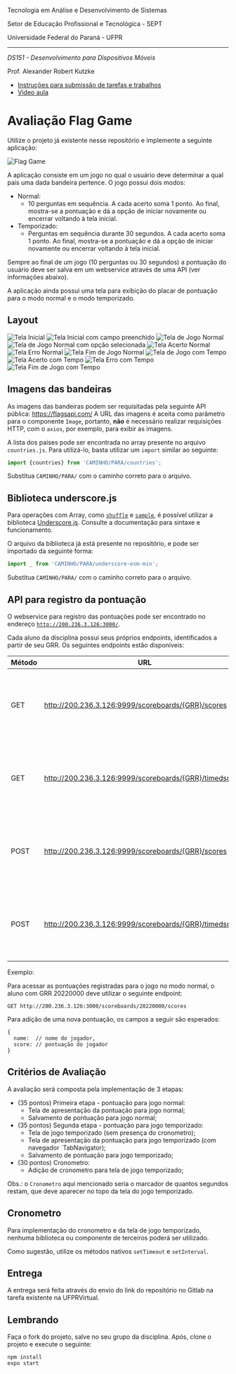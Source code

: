 Tecnologia em Análise e Desenvolvimento de Sistemas

Setor de Educação Profissional e Tecnológica - SEPT

Universidade Federal do Paraná - UFPR

---

*DS151 - Desenvolvimento para Dispositivos Móveis*

Prof. Alexander Robert Kutzke

* [Instruções para submissão de tarefas e trabalhos](https://gitlab.tadsufpr.net.br/ds122-alexkutzke/material/blob/master/instrucoes_submissao_tarefas_e_trabalhos.md)
* [Video aula](https://www.youtube.com/watch?v=d6ZTnQNhoCo)

# Avaliação Flag Game 

Utilize o projeto já existente nesse repositório e implemente a seguinte aplicação:

![Flag Game](images/timed.gif)

A aplicação consiste em um jogo no qual o usuário deve determinar a qual país uma dada bandeira pertence. O jogo possui dois modos:

* Normal:
  - 10 perguntas em sequência. A cada acerto soma 1 ponto. Ao final, mostra-se a pontuação e dá a opção de iniciar novamente ou encerrar voltando à tela inicial.
* Temporizado:
  - Perguntas em sequência durante 30 segundos. A cada acerto soma 1 ponto. Ao final, mostra-se a pontuação e dá a opção de iniciar novamente ou encerrar voltando à tela inicial.

Sempre ao final de um jogo (10 perguntas ou 30 segundos) a pontuação do usuário deve ser salva em um webservice através de uma API (ver informações abaixo).

A aplicação ainda possui uma tela para exibição do placar de pontuação para o modo normal e o modo temporizado.

## Layout

![Tela Inicial](images/home1.png)
![Tela Inicial com campo preenchido](images/home2.png)
![Tela de Jogo Normal](images/game1.png)
![Tela de Jogo Normal com opção selecionada](images/game2.png)
![Tela Acerto Normal](images/hit.png)
![Tela Erro Normal](images/miss.png)
![Tela Fim de Jogo Normal](images/end.png)
![Tela de Jogo com Tempo](images/timed1.png)
![Tela Acerto com Tempo](images/hit_timed.png)
![Tela Erro com Tempo](images/miss_timed.png)
![Tela Fim de Jogo com Tempo](images/end_timed.png)

## Imagens das bandeiras

As imagens das bandeiras podem ser requisitadas pela seguinte API pública: https://flagsapi.com/
A URL das imagens é aceita como parâmetro para o componente `Image`, portanto, **não** é necessário realizar requisições HTTP, com o `axios`, por exemplo, para exibir as imagens.

A lista dos países pode ser encontrada no array presente no arquivo `countries.js`.
Para utilizá-lo, basta utilizar um `import` similar ao seguinte:

```js
import {countries} from 'CAMINHO/PARA/countries';
```

Substitua `CAMINHO/PARA/` com o caminho correto para o arquivo.

## Biblioteca underscore.js

Para operações com Array, como [`shuffle`](https://underscorejs.org/#shuffle) e [`sample`](https://underscorejs.org/#sample), é possível utilizar a biblioteca [Underscore.js](https://underscorejs.org/). Consulte a documentação para sintaxe e funcionamento.

O arquivo da biblioteca já está presente no repositório, e pode ser importado da seguinte forma:

```js
import _ from 'CAMINHO/PARA/underscore-esm-min';
```

Substitua `CAMINHO/PARA/` com o caminho correto para o arquivo.

## API para registro da pontuação

O webservice para registro das pontuações pode ser encontrado no endereço [`http://200.236.3.126:3000/`](http://200.236.3.126:3000/).

Cada aluno da disciplina possui seus próprios endpoints, identificados a partir de seu GRR.
Os seguintes endpoints estão disponíveis:

| Método | URL                                                     | Descrição                                                                     |
|--------|---------------------------------------------------------|-------------------------------------------------------------------------------|
| GET    | http://200.236.3.126:9999/scoreboards/{GRR}/scores      | Lista pontuações salvas para o GRR informado com o jogo no modo normal.       |
| GET    | http://200.236.3.126:9999/scoreboards/{GRR}/timedscores | Lista pontuações salvas para o GRR informado com o jogo no modo temporizado.  |
| POST   | http://200.236.3.126:9999/scoreboards/{GRR}/scores      | Salva uma nova pontuação para o GRR informado com o jogo no modo normal.      |
| POST   | http://200.236.3.126:9999/scoreboards/{GRR}/timedscores | Salva uma nova pontuação para o GRR informado com o jogo no modo temporizado. |

Exemplo:

Para acessar as pontuações registradas para o jogo no modo normal, o aluno com GRR 20220000 deve utilizar o seguinte endpoint:

```
GET http://200.236.3.126:3000/scoreboards/20220000/scores 
```

Para adição de uma nova pontuação, os campos a seguir são esperados:

```
{
  name:  // nome do jogador,
  score: // pontuação do jogador
}
```

## Critérios de Avaliação

A avaliação será composta pela implementação de 3 etapas:

- (35 pontos) Primeira etapa - pontuação para jogo normal:
  - Tela de apresentação da pontuação para jogo normal; 
  - Salvamento de pontuação para jogo normal;
- (35 pontos) Segunda etapa - pontuação para jogo temporizado:
  - Tela de jogo temporizado (sem presença do cronometro);
  - Tela de apresentação da pontuação para jogo temporizado (com navegador `TabNavigator); 
  - Salvamento de pontuação para jogo temporizado;
- (30 pontos) Cronometro:
  - Adição de cronometro para tela de jogo temporizado;

Obs.: o `Cronometro` aqui mencionado seria o marcador de quantos segundos restam, que deve aparecer no topo da tela do jogo temporizado.

## Cronometro

Para implementação do cronometro e da tela de jogo temporizado, nenhuma biblioteca ou componente de terceiros poderá ser utilizado.

Como sugestão, utilize os métodos nativos `setTimeout` e `setInterval`.

## Entrega

A entrega será feita através do envio do link do repositório no Gitlab na tarefa existente na UFPRVirtual.

## Lembrando

Faça o fork do projeto, salve no seu grupo da disciplina.
Após, clone o projeto e execute o seguinte:

```
npm install
expo start
```
